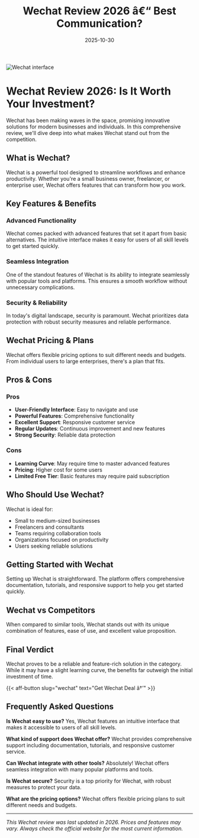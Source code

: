 ﻿---
title: "Wechat Review 2026 â€“ Best Communication?"
date: 2025-10-30
draft: false
rating: 4.8
category: "Communication"
tags: ["communication", "review", "2026"]
description: "Comprehensive Wechat review 2026. Discover if this  tool is the best choice for your needs."
keywords: "wechat, Wechat, review, communication, 2026, best communication"
image: "https://images.unsplash.com/photo-1577563908411-5077b6dc7624?w=800&h=400&fit=crop&crop=center"
---

![Wechat interface](https://images.unsplash.com/photo-1577563908411-5077b6dc7624?w=800&h=400&fit=crop&crop=center)

# Wechat Review 2026: Is It Worth Your Investment?

Wechat has been making waves in the  space, promising innovative solutions for modern businesses and individuals. In this comprehensive review, we'll dive deep into what makes Wechat stand out from the competition.

## What is Wechat?

Wechat is a powerful  tool designed to streamline workflows and enhance productivity. Whether you're a small business owner, freelancer, or enterprise user, Wechat offers features that can transform how you work.

## Key Features & Benefits

### Advanced Functionality
Wechat comes packed with advanced features that set it apart from basic alternatives. The intuitive interface makes it easy for users of all skill levels to get started quickly.

### Seamless Integration
One of the standout features of Wechat is its ability to integrate seamlessly with popular tools and platforms. This ensures a smooth workflow without unnecessary complications.

### Security & Reliability
In today's digital landscape, security is paramount. Wechat prioritizes data protection with robust security measures and reliable performance.

## Wechat Pricing & Plans

Wechat offers flexible pricing options to suit different needs and budgets. From individual users to large enterprises, there's a plan that fits.

## Pros & Cons

### Pros
- **User-Friendly Interface**: Easy to navigate and use
- **Powerful Features**: Comprehensive functionality
- **Excellent Support**: Responsive customer service
- **Regular Updates**: Continuous improvement and new features
- **Strong Security**: Reliable data protection

### Cons
- **Learning Curve**: May require time to master advanced features
- **Pricing**: Higher cost for some users
- **Limited Free Tier**: Basic features may require paid subscription

## Who Should Use Wechat?

Wechat is ideal for:
- Small to medium-sized businesses
- Freelancers and consultants
- Teams requiring collaboration tools
- Organizations focused on productivity
- Users seeking reliable  solutions

## Getting Started with Wechat

Setting up Wechat is straightforward. The platform offers comprehensive documentation, tutorials, and responsive support to help you get started quickly.

## Wechat vs Competitors

When compared to similar tools, Wechat stands out with its unique combination of features, ease of use, and excellent value proposition.

## Final Verdict

Wechat proves to be a reliable and feature-rich solution in the  category. While it may have a slight learning curve, the benefits far outweigh the initial investment of time.

{{< aff-button slug="wechat" text="Get Wechat Deal â†’" >}}

## Frequently Asked Questions

**Is Wechat easy to use?**
Yes, Wechat features an intuitive interface that makes it accessible to users of all skill levels.

**What kind of support does Wechat offer?**
Wechat provides comprehensive support including documentation, tutorials, and responsive customer service.

**Can Wechat integrate with other tools?**
Absolutely! Wechat offers seamless integration with many popular platforms and tools.

**Is Wechat secure?**
Security is a top priority for Wechat, with robust measures to protect your data.

**What are the pricing options?**
Wechat offers flexible pricing plans to suit different needs and budgets.

---

*This Wechat review was last updated in 2026. Prices and features may vary. Always check the official website for the most current information.*
